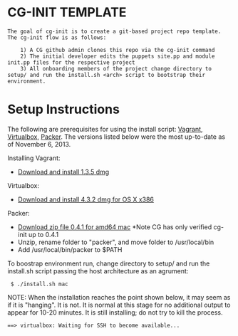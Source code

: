 CG-INIT TEMPLATE
================

	The goal of cg-init is to create a git-based project repo template. The cg-init flow is as follows:

        1) A CG github admin clones this repo via the cg-init command
        2) The initial developer edits the puppets site.pp and module init.pp files for the respective project
        3) All onboarding members of the project change directory to setup/ and run the install.sh <arch> script to bootstrap their environment.

Setup Instructions
==================

The following are prerequisites for using the install script: [Vagrant](http://www.vagrantup.com/), [Virtualbox](https://www.virtualbox.org/), [Packer](http://www.packer.io/). The versions listed below were the most up-to-date as of November 6, 2013.

Installing Vagrant:

- [Download and install 1.3.5 dmg](http://downloads.vagrantup.com/)

Virtualbox:

- [Download and install 4.3.2 dmg for OS X x386](https://www.virtualbox.org/wiki/Downloads)

Packer:

- [Download zip file 0.4.1 for amd64 mac](https://dl.bintray.com/mitchellh/packer/#0.4.1_darwin_amd64.zip) *Note CG has only verified cg-init up to 0.4.1
- Unzip, rename folder to "packer", and move folder to /usr/local/bin
- Add /usr/local/bin/packer to $PATH


To boostrap environment run, change directory to setup/ and run the install.sh script passing the host architecture as an agrument:

     $ ./install.sh mac
     
NOTE: When the  installation reaches the point shown below, it may seem as if it is "hanging". It is not. It is normal at this stage for no additional output to appear for 10-20 minutes. It is still installing; do not try to kill the process.

    ==> virtualbox: Waiting for SSH to become available...
